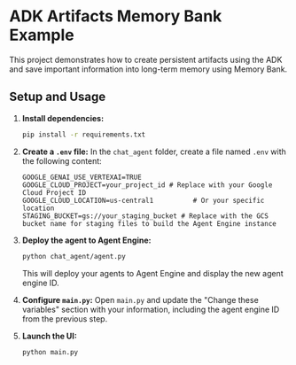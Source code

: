 # ADK Artifacts Memory Bank Example

This project demonstrates how to create persistent artifacts using the ADK and save important information into long-term memory using Memory Bank.

## Setup and Usage

1.  **Install dependencies:**
    ```bash
    pip install -r requirements.txt
    ```

2.  **Create a `.env` file:**
    In the `chat_agent` folder, create a file named `.env` with the following content:
    ```
    GOOGLE_GENAI_USE_VERTEXAI=TRUE
    GOOGLE_CLOUD_PROJECT=your_project_id # Replace with your Google Cloud Project ID
    GOOGLE_CLOUD_LOCATION=us-central1          # Or your specific location
    STAGING_BUCKET=gs://your_staging_bucket # Replace with the GCS bucket name for staging files to build the Agent Engine instance
    ```

3.  **Deploy the agent to Agent Engine:**
    ```bash
    python chat_agent/agent.py
    ```
    This will deploy your agents to Agent Engine and display the new agent engine ID.

4.  **Configure `main.py`:**
    Open `main.py` and update the "Change these variables" section with your information, including the agent engine ID from the previous step.

5.  **Launch the UI:**
    ```bash
    python main.py
    ```
